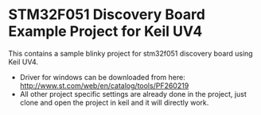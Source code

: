 # STM32F051 Discovery Board Example Project for Keil UV4

This contains a sample blinky project for stm32f051 discovery board using Keil UV4.

- Driver for windows can be downloaded from here: http://www.st.com/web/en/catalog/tools/PF260219
- All other project specific settings are already done in the project, just clone and open the project in keil and it will directly work.
